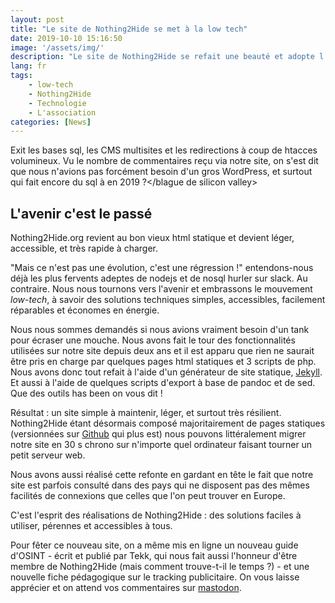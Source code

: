 ```yaml
---
layout: post
title: "Le site de Nothing2Hide se met à la low tech"
date: 2019-10-10 15:16:50
image: '/assets/img/'
description: "Le site de Nothing2Hide se refait une beauté et adopte l'esprit low-tech."
lang: fr
tags:
    - low-tech
    - Nothing2Hide
    - Technologie
    - L'association
categories: [News]
---
```


Exit les bases sql, les CMS multisites et les redirections à coup de htacces volumineux. Vu le nombre de commentaires reçu via notre site, on s'est dit que nous n'avions pas forcément besoin d'un gros WordPress, et surtout <blague de silicon valley>qui fait encore du sql à en 2019 ?</blague de silicon valley>

## L'avenir c'est le passé

Nothing2Hide.org revient au bon vieux html statique et devient léger, accessible, et très rapide à charger. 

"Mais ce n'est pas une évolution, c'est une régression !" entendons-nous déjà les plus fervents adeptes de nodejs et de nosql hurler sur slack. Au contraire. Nous nous tournons vers l'avenir et embrassons le mouvement *low-tech*, à savoir des solutions techniques simples, accessibles, facilement réparables et économes en énergie. 

Nous nous sommes demandés si nous avions vraiment besoin d'un tank pour écraser une mouche. Nous avons fait le tour des fonctionnalités utilisées sur notre site depuis deux ans et il est apparu que rien ne saurait être pris en charge par quelques pages html statiques et 3 scripts de php. Nous avons donc tout refait à l'aide d'un générateur de site statique, [Jekyll](https://jekyllrb.com/). Et aussi à l'aide de quelques scripts d'export à base de pandoc et de sed. Que des outils has been on vous dit ! 

Résultat : un site simple à maintenir, léger, et surtout très résilient. Nothing2Hide étant désormais composé majoritairement de pages statiques (versionnées sur [Github](https://github.com/Nothing2Hide/jekyll-website) qui plus est) nous pouvons littéralement migrer notre site en 30 s chrono sur n'importe quel ordinateur faisant tourner un petit serveur web.

Nous avons aussi réalisé cette refonte en gardant en tête le fait que notre site est parfois consulté dans des pays qui ne disposent pas des mêmes facilités de connexions que celles que l'on peut trouver en Europe. 

C'est l'esprit des réalisations de Nothing2Hide : des solutions faciles à utiliser, pérennes et accessibles à tous. 

Pour fêter ce nouveau site, on a même mis en ligne un nouveau guide d'OSINT - écrit et publié par Tekk, qui nous fait aussi l'honneur d'être membre de Nothing2Hide (mais comment trouve-t-il le temps ?) - et une nouvelle fiche pédagogique sur le tracking publicitaire. On vous laisse apprécier et on attend vos commentaires sur [mastodon](https://mamot.fr/@nothing2hide).

